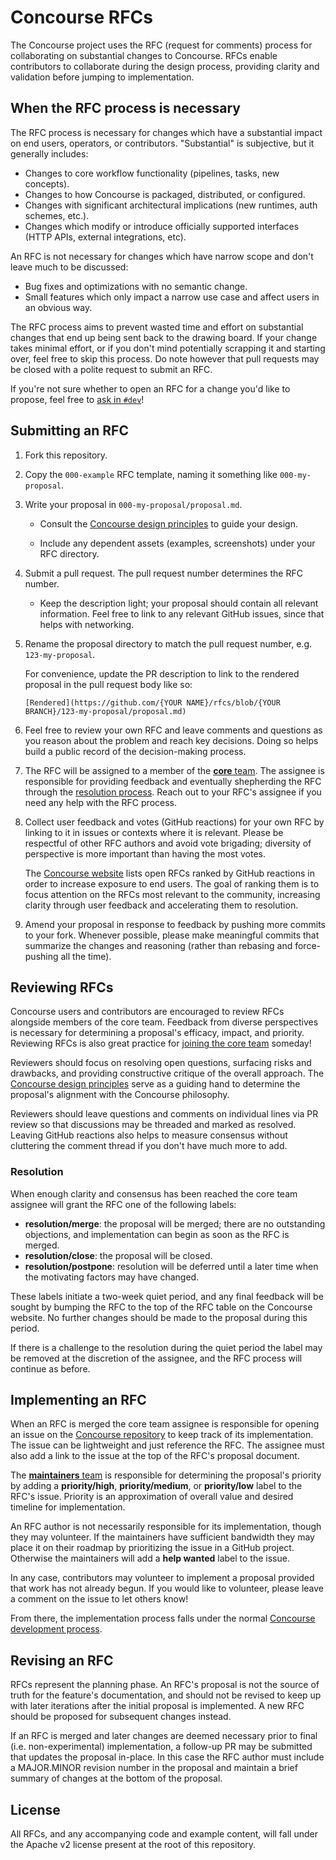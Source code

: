 # Concourse RFCs

The Concourse project uses the RFC (request for comments) process for
collaborating on substantial changes to Concourse. RFCs enable contributors to
collaborate during the design process, providing clarity and validation before
jumping to implementation.


## When the RFC process is necessary

The RFC process is necessary for changes which have a substantial impact on end
users, operators, or contributors. "Substantial" is subjective, but it
generally includes:

* Changes to core workflow functionality (pipelines, tasks, new concepts).
* Changes to how Concourse is packaged, distributed, or configured.
* Changes with significant architectural implications (new runtimes, auth
  schemes, etc.).
* Changes which modify or introduce officially supported interfaces (HTTP APIs, external integrations, etc).

An RFC is not necessary for changes which have narrow scope and don't leave
much to be discussed:

* Bug fixes and optimizations with no semantic change.
* Small features which only impact a narrow use case and affect users in an
  obvious way.

The RFC process aims to prevent wasted time and effort on substantial changes
that end up being sent back to the drawing board. If your change takes minimal
effort, or if you don't mind potentially scrapping it and starting over, feel
free to skip this process. Do note however that pull requests may be closed
with a polite request to submit an RFC.

If you're not sure whether to open an RFC for a change you'd like to propose,
feel free to [ask in `#dev`](https://discord.gg/MeRxXKW)!


## Submitting an RFC

1. Fork this repository.

1. Copy the `000-example` RFC template, naming it something like
   `000-my-proposal`.

1. Write your proposal in `000-my-proposal/proposal.md`.

    * Consult the [Concourse design principles](DESIGN_PRINCIPLES.md) to guide
      your design.

    * Include any dependent assets (examples, screenshots) under your RFC
      directory.

1. Submit a pull request. The pull request number determines the RFC number.

    * Keep the description light; your proposal should contain all relevant
      information. Feel free to link to any relevant GitHub issues, since that
      helps with networking.

1. Rename the proposal directory to match the pull request number, e.g.
   `123-my-proposal`.

   For convenience, update the PR description to link to the rendered proposal
   in the pull request body like so:

   ```
   [Rendered](https://github.com/{YOUR NAME}/rfcs/blob/{YOUR BRANCH}/123-my-proposal/proposal.md)
   ```

1. Feel free to review your own RFC and leave comments and questions as you
   reason about the problem and reach key decisions. Doing so helps build a
   public record of the decision-making process.

1. The RFC will be assigned to a member of the [**core** team][core-team]. The
   assignee is responsible for providing feedback and eventually shepherding
   the RFC through the [resolution process](#resolution). Reach out to your
   RFC's assignee if you need any help with the RFC process.

1. Collect user feedback and votes (GitHub reactions) for your own RFC by
   linking to it in issues or contexts where it is relevant. Please be
   respectful of other RFC authors and avoid vote brigading; diversity of
   perspective is more important than having the most votes.

   The [Concourse website](https://concourse-ci.org) lists open RFCs ranked by
   GitHub reactions in order to increase exposure to end users. The goal of
   ranking them is to focus attention on the RFCs most relevant to the
   community, increasing clarity through user feedback and accelerating them to
   resolution.

1. Amend your proposal in response to feedback by pushing more commits to your
   fork. Whenever possible, please make meaningful commits that summarize the
   changes and reasoning (rather than rebasing and force-pushing all the time).


## Reviewing RFCs

Concourse users and contributors are encouraged to review RFCs alongside
members of the core team. Feedback from diverse perspectives is necessary for
determining a proposal's efficacy, impact, and priority. Reviewing RFCs is also
great practice for [joining the core team][joining-a-team] someday!

Reviewers should focus on resolving open questions, surfacing risks and
drawbacks, and providing constructive critique of the overall approach. The
[Concourse design principles](DESIGN_PRINCIPLES.md) serve as a guiding hand to
determine the proposal's alignment with the Concourse philosophy.

Reviewers should leave questions and comments on individual lines via PR review
so that discussions may be threaded and marked as resolved. Leaving GitHub
reactions also helps to measure consensus without cluttering the comment thread
if you don't have much more to add.


### Resolution

When enough clarity and consensus has been reached the core team assignee will
grant the RFC one of the following labels:

* **resolution/merge**: the proposal will be merged; there are no outstanding
  objections, and implementation can begin as soon as the RFC is merged.
* **resolution/close**: the proposal will be closed.
* **resolution/postpone**: resolution will be deferred until a later time when
  the motivating factors may have changed.

These labels initiate a two-week quiet period, and any final feedback will be
sought by bumping the RFC to the top of the RFC table on the Concourse website.
No further changes should be made to the proposal during this period.

If there is a challenge to the resolution during the quiet period the label may
be removed at the discretion of the assignee, and the RFC process will continue
as before.


## Implementing an RFC

When an RFC is merged the core team assignee is responsible for opening an
issue on the [Concourse repository](https://github.com/concourse/concourse) to
keep track of its implementation. The issue can be lightweight and just
reference the RFC. The assignee must also add a link to the issue at the top of
the RFC's proposal document.

The [**maintainers** team][maintainers-team] is responsible for determining the
proposal's priority by adding a **priority/high**, **priority/medium**, or
**priority/low** label to the RFC's issue. Priority is an approximation of
overall value and desired timeline for implementation.

An RFC author is not necessarily responsible for its implementation, though
they may volunteer. If the maintainers have sufficient bandwidth they may place
it on their roadmap by prioritizing the issue in a GitHub project. Otherwise
the maintainers will add a **help wanted** label to the issue.

In any case, contributors may volunteer to implement a proposal provided that
work has not already begun. If you would like to volunteer, please leave a
comment on the issue to let others know!

From there, the implementation process falls under the normal [Concourse
development process][contributing].


## Revising an RFC

RFCs represent the planning phase. An RFC's proposal is not the source of truth
for the feature's documentation, and should not be revised to keep up with
later iterations after the initial proposal is implemented. A new RFC should be
proposed for subsequent changes instead.

If an RFC is merged and later changes are deemed necessary prior to final (i.e.
non-experimental) implementation, a follow-up PR may be submitted that updates
the proposal in-place. In this case the RFC author must include a MAJOR.MINOR
revision number in the proposal and maintain a brief summary of changes at the
bottom of the proposal.


## License

All RFCs, and any accompanying code and example content, will fall under the
Apache v2 license present at the root of this repository.


[joining-a-team]: https://github.com/concourse/governance#joining-a-team
[core-team]: https://github.com/concourse/governance/blob/master/teams/core.yml
[maintainers-team]: https://github.com/concourse/governance/blob/master/teams/maintainers.yml
[contributing]: https://github.com/concourse/concourse/blob/master/CONTRIBUTING.md
